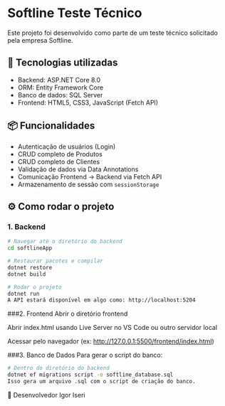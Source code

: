 # Softline Teste Técnico

Este projeto foi desenvolvido como parte de um teste técnico solicitado pela empresa Softline.

## 🚀 Tecnologias utilizadas

- Backend: ASP.NET Core 8.0
- ORM: Entity Framework Core
- Banco de dados: SQL Server
- Frontend: HTML5, CSS3, JavaScript (Fetch API)

## 📦 Funcionalidades

- Autenticação de usuários (Login)
- CRUD completo de Produtos
- CRUD completo de Clientes
- Validação de dados via Data Annotations
- Comunicação Frontend → Backend via Fetch API
- Armazenamento de sessão com `sessionStorage`

## ⚙️ Como rodar o projeto

### 1. Backend

```bash
# Navegar até o diretório do backend
cd softlineApp

# Restaurar pacotes e compilar
dotnet restore
dotnet build

# Rodar o projeto
dotnet run
A API estará disponível em algo como: http://localhost:5204
```

###2. Frontend
Abrir o diretório frontend

Abrir index.html usando Live Server no VS Code ou outro servidor local

Acessar pelo navegador (ex: http://127.0.0.1:5500/frontend/index.html)

###3. Banco de Dados
Para gerar o script do banco:

```bash
# Dentro do diretório do backend
dotnet ef migrations script -o softline_database.sql
Isso gera um arquivo .sql com o script de criação do banco.
```
👤 Desenvolvedor
Igor Iseri
